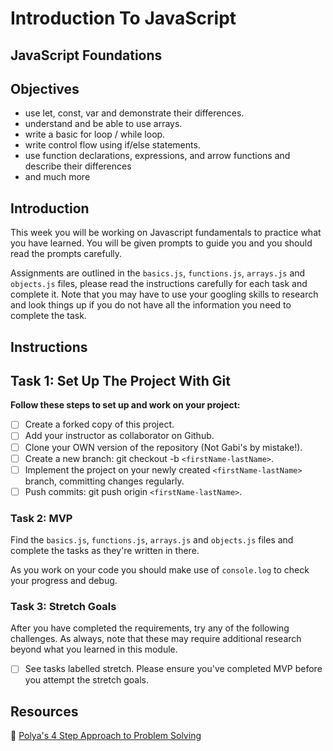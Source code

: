 # Introduction To JavaScript

## JavaScript Foundations

## Objectives

- use let, const, var and demonstrate their differences.
- understand and be able to use arrays.
- write a basic for loop / while loop.
- write control flow using if/else statements.
- use function declarations, expressions, and arrow
functions and describe their differences
- and much more
  
## Introduction

This week you will be working on Javascript fundamentals to practice what you have learned. You will be given prompts to guide you and you should read the prompts carefully.

Assignments are outlined in the `basics.js`, `functions.js`, `arrays.js` and `objects.js` files, please read the instructions carefully for each task and complete it. Note that you may have to use your googling skills to research and look things up if you do not have all the information you need to complete the task.


## Instructions

## Task 1: Set Up The Project With Git

**Follow these steps to set up and work on your project:**

- [ ] Create a forked copy of this project.
- [ ] Add your instructor as collaborator on Github.
- [ ] Clone your OWN version of the repository (Not Gabi's by mistake!).
- [ ] Create a new branch: git checkout -b `<firstName-lastName>`.
- [ ] Implement the project on your newly created `<firstName-lastName>` branch, committing changes regularly.
- [ ] Push commits: git push origin `<firstName-lastName>`.

### Task 2: MVP

Find the `basics.js`, `functions.js`, `arrays.js` and `objects.js` files and complete the tasks as they're written in there. 

As you work on your code you should make use of `console.log` to check your progress and debug.

### Task 3: Stretch Goals

After you have completed the requirements, try any of the following challenges. As always, note that these may require additional research beyond what you learned in this module.

- [ ] See tasks labelled stretch. Please ensure you've completed MVP before you attempt the stretch goals. 


## Resources

🧮 [Polya's 4 Step Approach to Problem Solving](http://web.mnstate.edu/peil/M110/Worksheet/PolyaProblemSolve.pdf)